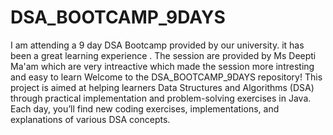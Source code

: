 # DSA_BOOTCAMP_9DAYS
I am attending a 9 day DSA Bootcamp provided by our university. it has been a great learning experience . The session are provided by Ms Deepti Ma'am which are very intreactive which made the session more intresting and easy to learn
Welcome to the DSA_BOOTCAMP_9DAYS repository! This project is aimed at helping learners Data Structures and Algorithms (DSA) through practical implementation and problem-solving exercises in Java. Each day, you’ll find new coding exercises, implementations, and explanations of various DSA concepts.
